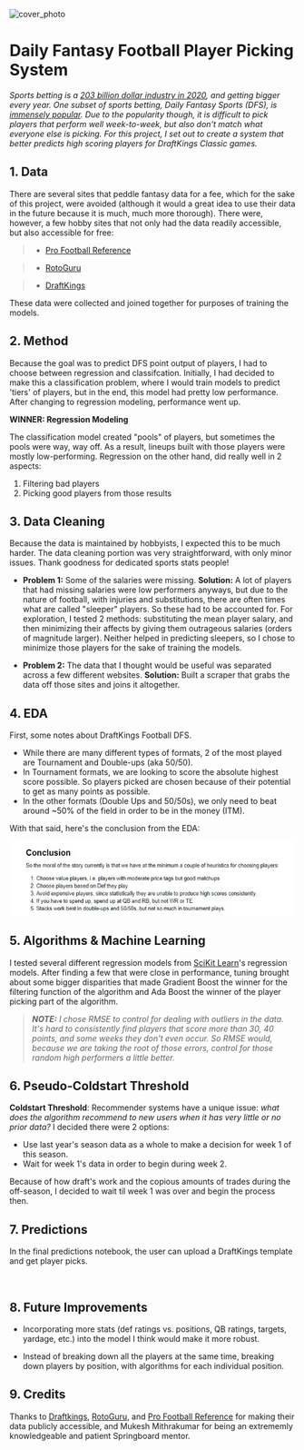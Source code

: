 ![cover_photo]()
# Daily Fantasy Football Player Picking System

*Sports betting is a [203 billion dollar industry in 2020](https://www.statista.com/statistics/1154681/key-data-global-sports-betting-industry/), and getting bigger every year. One subset of sports betting, Daily Fantasy Sports (DFS), is [immensely popular](https://www.businesswire.com/news/home/20210111005708/en/2020-Fantasy-Sports-Industry-Report---ResearchAndMarkets.com#:~:text=According%20to%20the%20Fantasy%20Sports,reach%20150%20million%20by%202022.). Due to the popularity though, it is difficult to pick players that perform well week-to-week, but also don't match what everyone else is picking. For this project, I set out to create a system that better predicts high scoring players for DraftKings Classic games.*

## 1. Data

There are several sites that peddle fantasy data for a fee, which for the sake of this project, were avoided (although it would a great idea to use their data in the future because it is much, much more thorough). There were, however, a few hobby sites that not only had the data readily accessible, but also accessible for free:

> * [Pro Football Reference](https://www.pro-football-reference.com)

> * [RotoGuru](http://rotoguru.net/)

> * [DraftKings](https://www.draftkings.com)

These data were collected and joined together for purposes of training the models.

## 2. Method

Because the goal was to predict DFS point output of players, I had to choose between regression and classifcation. Initially, I had decided to make this a classification problem, where I would train models to predict 'tiers' of players, but in the end, this model had pretty low performance. After changing to regression modeling, performance went up.

**WINNER: Regression Modeling** 

The classification model created "pools" of players, but sometimes the pools were way, way off. As a result, lineups built with those players were mostly low-performing. Regression on the other hand, did really well in 2 aspects: 

1. Filtering bad players
2. Picking good players from those results

## 3. Data Cleaning 

Because the data is maintained by hobbyists, I expected this to be much harder. The data cleaning portion was very straightforward, with only minor issues. Thank goodness for dedicated sports stats people!

* **Problem 1:** Some of the salaries were missing. **Solution:** A lot of players that had missing salaries were low performers anyways, but due to the nature of football, with injuries and substitutions, there are often times what are called "sleeper" players. So these had to be accounted for. For exploration, I tested 2 methods: substituting the mean player salary, and then minimizing their affects by giving them outrageous salaries (orders of magnitude larger). Neither helped in predicting sleepers, so I chose to minimize those players for the sake of training the models. 

* **Problem 2:** The data that I thought would be useful was separated across a few different websites.  **Solution:** Built a scraper that grabs the data off those sites and joins it altogether. 

## 4. EDA

First, some notes about DraftKings Football DFS.

* While there are many different types of formats, 2 of the most played are Tournament and Double-ups (aka 50/50).
* In Tournament formats, we are looking to score the absolute highest score possible. So players picked are chosen because of their potential to get as many points as possible.
* In the other formats (Double Ups and 50/50s), we only need to beat around \~50\% of the field in order to be in the money (ITM).

With that said, here's the conclusion from the EDA:

![eda_conclusion](./readme_files/eda_conclusion.jpg)

## 5. Algorithms & Machine Learning

I tested several different regression models from [SciKit Learn](https://scikit-learn.org/stable/)'s regression models. After finding a few that were close in performance, tuning brought about some bigger disparities that made Gradient Boost the winner for the filtering function of the algorithm and Ada Boost the winner of the player picking part of the algorithm.

>***NOTE:** I chose RMSE to control for dealing with outliers in the data. It's hard to consistently find players that score more than 30, 40 points, and some weeks they don't even occur. So RMSE would, because we are taking the root of those errors, control for those random high performers a little better.*

## 6. Pseudo-Coldstart Threshold
**Coldstart Threshold**: Recommender systems have a unique issue: *what does the algorithm recommend to new users when it has very little or no prior data?* I decided there were 2 options:

- Use last year's season data as a whole to make a decision for week 1 of this season.
- Wait for week 1's data in order to begin during week 2.

Because of how draft's work and the copious amounts of trades during the off-season, I decided to wait til week 1 was over and begin the process then.

## 7. Predictions

In the final predictions notebook, the user can upload a DraftKings template and get player picks.

![]()

## 8. Future Improvements

* Incorporating more stats (def ratings vs. positions, QB ratings, targets, yardage, etc.) into the model I think would make it more robust.

* Instead of breaking down all the players at the same time, breaking down players by position, with algorithms for each individual position.

## 9. Credits

Thanks to [Draftkings](https://www.draftkings.com), [RotoGuru](http://rotoguru.net/), and [Pro Football Reference](https://www.pro-football-reference.com) for making their data publicly accessible, and Mukesh Mithrakumar for being an extrememly knowledgeable and patient Springboard mentor.